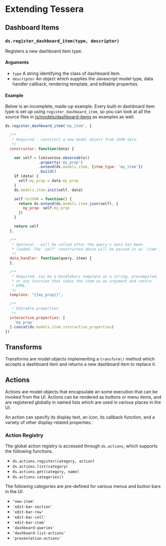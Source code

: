 # Extending Tessera

## Dashboard Items

### `ds.register_dashboard_item(type, descriptor)`

Registers a new dashboard item type.

#### Arguments

* `type` A string identifying the class of dashboard item.
* `descriptor` An object which supplies the Javascript model type, data handler callback, rendering template, and editable properties.

#### Example

Below is an incomplete, made-up example. Every built-in dashboard item
type is set up using `register_dashboard_item`, so you can look at all
the source files in
[js/models/dashboard-items](../js/models/dashboard-items) as examples
as well.

```javascript
ds.register_dashboard_item('my_item', {

  /**
   * Required - construct a new model object from JSON data.
   */
  constructor: function(data) {

    var self = limivorous.observable()
               .property('my_prop')
               .extend(ds.models.item, {item_type: 'my_item'})
               .build()
    if (data) {
      self.my_prop = data.my_prop
    }
    ds.models.item.init(self, data)

    self.toJSON = function() {
      return ds.extend(ds.models.item.json(self), {
        my_prop: self.my_prop
      })
    }

    return self
  },

  /**
   * Optional - will be called after the query's data has been
   * loaded. The 'self' constructed above will be passed in as 'item'.
   */
  data_handler: function(query, item) {
  },

  /**
   * Required. Can be a Handlebars template as a string, precompiled,
   * or any function that takes the item as an argument and return
   * HTML.
   */
  template: "{{my_prop}}",

  /**
   * Editable properties
   */
  interactive_properties: [
    'my_prop'
  ].concat(ds.models.item.interactive_properties)
})
```

## Transforms

Transforms are model objects implementing a `transform()` method which
accepts a dashboard item and returns a new dashboard item to replace
it.

## Actions

Actions are model objects that encapsulate an some execution that can
be invoked from the UI. Actions can be rendered as buttons or menu
items, and are registered globally in named lists which are used in
various places in the UI.

An action can specify its display text, an icon, its callback
function, and a variety of other display-related properties.

### Action Registry

The global action registry is accessed through `ds.actions`, which
supports the following functions.

* `ds.actions.register(category, action)`
* `ds.actions.list(category)`
* `ds.actions.get(category, name)`
* `ds.actions.categories()`

The following categories are pre-defined for various menus and button
bars in the UI:

* `'new-item'`
* `'edit-bar-section'`
* `'edit-bar-row'`
* `'edit-bar-cell'`
* `'edit-bar-item'`
* `'dashboard-queries'`
* `'dashboard-list-actions'`
* `'presentation-actions'`
